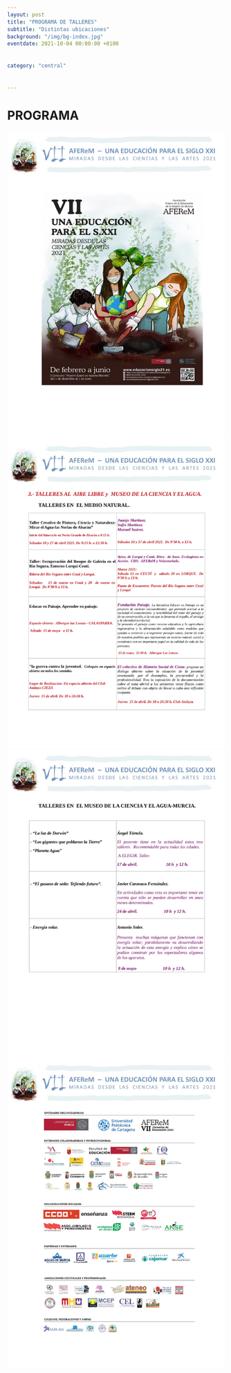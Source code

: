 ```yaml
---
layout: post
title: "PROGRAMA DE TALLERES"
subtitle: "Distintas ubicaciones"
background: "/img/bg-index.jpg"
eventdate: 2021-10-04 00:00:00 +0100


category: "central"

   
---
```

# PROGRAMA

![cartel](/img/posts/progcen2.jpg)
![cartel](/img/posts/progcen7.jpg)
![cartel](/img/posts/progcen8.jpg)
![cartel](/img/posts/progcen9.jpg)

